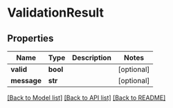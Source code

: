 # ValidationResult

## Properties

| Name        | Type     | Description | Notes      |
| ----------- | -------- | ----------- | ---------- |
| **valid**   | **bool** |             | [optional] |
| **message** | **str**  |             | [optional] |

[[Back to Model list]](../README.md#documentation-for-models) [[Back to API list]](../README.md#documentation-for-api-endpoints) [[Back to README]](../README.md)

